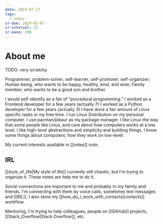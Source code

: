 ```yaml
---
date: 2023-07-17
tags:
  - inbox
sr-due: 2024-02-07
sr-interval: 13
sr-ease: 290
---
```

# About me
TODO: very scratchy

Programmer, problem-solver, self-learner, self-promoter, self-organizer;
Human being, who wants to be happy, healthy, kind, and wise;
Family member, who wants to be a good son and brother.

I would self-identify as a fan of “procedural programming.”
I worked as a Frontend developer for a few years (actually 7)
I worked as a Python developer for a few years (actually 3)
I have done a fair amount of Linux specific tasks in my free time.
I run Linux Distribution on my personal computer. I use pacman/pikaur as my package manager.
I like Linux the way that some people like Linux, and care about how computers
works at a low level.
I like high-level abstractions and simplicity and building things.
I know some things about computers, how they work on low-level.

My current interests available in [[index]] note.

## IRL

[[style_of_life|My style of life]] currently still chaotic, but I'm trying to
organize it. These notes are help me to do it.

Social connections are important to me and probably to my family and friends.
I'm connecting with them by voice calls, sometimes text messages and [[IRL]]. I
also store my [[how_do_I_work_with_contacts|contacts]] workflow.

Mentoring, I'm trying to help colleagues, people on [[GitHub]] projects,
[[Stack_Overflow|Stack Overflow]], etc.

